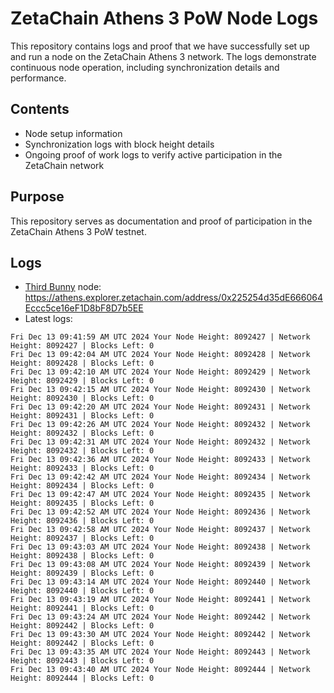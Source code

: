 # ZetaChain Athens 3 PoW Node Logs
This repository contains logs and proof that we have successfully set up and run a node on the ZetaChain Athens 3 network. The logs demonstrate continuous node operation, including synchronization details and performance.

## Contents
- Node setup information
- Synchronization logs with block height details
- Ongoing proof of work logs to verify active participation in the ZetaChain network

## Purpose
This repository serves as documentation and proof of participation in the ZetaChain Athens 3 PoW testnet.

## Logs

- [Third Bunny](https://thirdbunny.xyz/) node: https://athens.explorer.zetachain.com/address/0x225254d35dE666064Eccc5ce16eF1D8bF8D7b5EE
- Latest logs:
```
Fri Dec 13 09:41:59 AM UTC 2024 Your Node Height: 8092427 | Network Height: 8092427 | Blocks Left: 0
Fri Dec 13 09:42:04 AM UTC 2024 Your Node Height: 8092428 | Network Height: 8092428 | Blocks Left: 0
Fri Dec 13 09:42:10 AM UTC 2024 Your Node Height: 8092429 | Network Height: 8092429 | Blocks Left: 0
Fri Dec 13 09:42:15 AM UTC 2024 Your Node Height: 8092430 | Network Height: 8092430 | Blocks Left: 0
Fri Dec 13 09:42:20 AM UTC 2024 Your Node Height: 8092431 | Network Height: 8092431 | Blocks Left: 0
Fri Dec 13 09:42:26 AM UTC 2024 Your Node Height: 8092432 | Network Height: 8092432 | Blocks Left: 0
Fri Dec 13 09:42:31 AM UTC 2024 Your Node Height: 8092432 | Network Height: 8092432 | Blocks Left: 0
Fri Dec 13 09:42:36 AM UTC 2024 Your Node Height: 8092433 | Network Height: 8092433 | Blocks Left: 0
Fri Dec 13 09:42:42 AM UTC 2024 Your Node Height: 8092434 | Network Height: 8092434 | Blocks Left: 0
Fri Dec 13 09:42:47 AM UTC 2024 Your Node Height: 8092435 | Network Height: 8092435 | Blocks Left: 0
Fri Dec 13 09:42:52 AM UTC 2024 Your Node Height: 8092436 | Network Height: 8092436 | Blocks Left: 0
Fri Dec 13 09:42:58 AM UTC 2024 Your Node Height: 8092437 | Network Height: 8092437 | Blocks Left: 0
Fri Dec 13 09:43:03 AM UTC 2024 Your Node Height: 8092438 | Network Height: 8092438 | Blocks Left: 0
Fri Dec 13 09:43:08 AM UTC 2024 Your Node Height: 8092439 | Network Height: 8092439 | Blocks Left: 0
Fri Dec 13 09:43:14 AM UTC 2024 Your Node Height: 8092440 | Network Height: 8092440 | Blocks Left: 0
Fri Dec 13 09:43:19 AM UTC 2024 Your Node Height: 8092441 | Network Height: 8092441 | Blocks Left: 0
Fri Dec 13 09:43:24 AM UTC 2024 Your Node Height: 8092442 | Network Height: 8092442 | Blocks Left: 0
Fri Dec 13 09:43:30 AM UTC 2024 Your Node Height: 8092442 | Network Height: 8092442 | Blocks Left: 0
Fri Dec 13 09:43:35 AM UTC 2024 Your Node Height: 8092443 | Network Height: 8092443 | Blocks Left: 0
Fri Dec 13 09:43:40 AM UTC 2024 Your Node Height: 8092444 | Network Height: 8092444 | Blocks Left: 0
```
